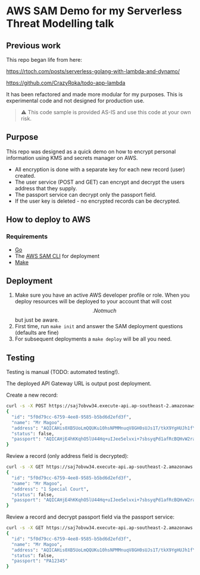 # AWS SAM Demo for my Serverless Threat Modelling talk

## Previous work

This repo began life from here:

https://rtoch.com/posts/serverless-golang-with-lambda-and-dynamo/

https://github.com/CrazyRoka/todo-app-lambda

It has been refactored and made more modular for my purposes.  This is experimental code and not designed for production use.

> :warning: This code sample is provided AS-IS and use this code at your own risk.

## Purpose

This repo was designed as a quick demo on how to encrypt personal information using KMS and secrets manager on AWS.

* All encryption is done with a separate key for each new record (user) created.
* The user service (POST and GET) can encrypt and decrypt the users address that they supply.
* The passport service can decrypt only the passport field.
* If the user key is deleted - no encrypted records can be decrypted.

## How to deploy to AWS

### Requirements

* [Go](https://go.dev/)
* The [AWS SAM CLI](https://docs.aws.amazon.com/serverless-application-model/latest/developerguide/serverless-sam-cli-install.html) for deployment
* [Make](https://www.gnu.org/software/make/)

## Deployment

1. Make sure you have an active AWS developer profile or role. When you deploy resources will be deployed to your account that will cost $$. Not much $$ but just be aware.
2. First time, run `make init` and answer the SAM deployment questions (defaults are fine)
3. For subsequent deployments a `make deploy` will be all you need. 

## Testing

Testing is manual (TODO: automated testing!).

The deployed API Gateway URL is output post deployment.

Create a new record:

```bash
curl -s -X POST https://saj7obvw34.execute-api.ap-southeast-2.amazonaws.com/Prod/user -H 'Content-Type: application/json' -d '{"name":"Mr Magoo","address":"1 Special Court", "passport":"PA12345"}' | jq
{
  "id": "5f0d79cc-6759-4ee8-9585-b5bd6d2efd3f",
  "name": "Mr Magoo",
  "address": "AQICAHis0XB5UoLmQQUKu10hsNPMMnuqV8GH0sUJs1T/tkX9YgHUJh1fYj7CSdxxyy09LHURAAAAijCBhwYJKoZIhvcNAQcGoHoweAIBADBzBgkqhkiG9w0BBwEwHgYJYIZIAWUDBAEuMBEEDG90LL7u44QpLkFkawIBEIBGaNuVDkYr+4+dEt8trZNxL3p0Dwk0l2H819FCVQ2fTYHQ2ntBGQWakfJhURjlQInmz89RdwRt4SRC08jZKCipC1eCXWaJiw",
  "status": false,
  "passport": "AQICAHjE4hKKqhO5lU44Hq+uIJee5elvxi+7sbsyqPd1afRcBQHvW2rapYsRGdQa4Zyi+3o9AAAAgTB/BgkqhkiG9w0BBwagcjBwAgEAMGsGCSqGSIb3DQEHATAeBglghkgBZQMEAS4wEQQMv83Q6iS8DQWymh5UAgEQgD6O3xKh+LzGoKPQro9Px7v4U5M+CAzZuXn1DyAxVqVugYKQcE8GtU6/l5JuIi75W+QzDXn9wFLLb9xzgAZnjg"
}
```

Review a record (only address field is decrypted):

```bash
curl -s -X GET https://saj7obvw34.execute-api.ap-southeast-2.amazonaws.com/Prod/user/5f0d79cc-6759-4ee8-9585-b5bd6d2efd3f | jq
{
  "id": "5f0d79cc-6759-4ee8-9585-b5bd6d2efd3f",
  "name": "Mr Magoo",
  "address": "1 Special Court",
  "status": false,
  "passport": "AQICAHjE4hKKqhO5lU44Hq+uIJee5elvxi+7sbsyqPd1afRcBQHvW2rapYsRGdQa4Zyi+3o9AAAAgTB/BgkqhkiG9w0BBwagcjBwAgEAMGsGCSqGSIb3DQEHATAeBglghkgBZQMEAS4wEQQMv83Q6iS8DQWymh5UAgEQgD6O3xKh+LzGoKPQro9Px7v4U5M+CAzZuXn1DyAxVqVugYKQcE8GtU6/l5JuIi75W+QzDXn9wFLLb9xzgAZnjg"
}
```

Review a record and decrypt passport field via the passport service:

```bash
curl -s -X GET https://saj7obvw34.execute-api.ap-southeast-2.amazonaws.com/Prod/passport/5f0d79cc-6759-4ee8-9585-b5bd6d2efd3f |jq
{
  "id": "5f0d79cc-6759-4ee8-9585-b5bd6d2efd3f",
  "name": "Mr Magoo",
  "address": "AQICAHis0XB5UoLmQQUKu10hsNPMMnuqV8GH0sUJs1T/tkX9YgHUJh1fYj7CSdxxyy09LHURAAAAijCBhwYJKoZIhvcNAQcGoHoweAIBADBzBgkqhkiG9w0BBwEwHgYJYIZIAWUDBAEuMBEEDG90LL7u44QpLkFkawIBEIBGaNuVDkYr+4+dEt8trZNxL3p0Dwk0l2H819FCVQ2fTYHQ2ntBGQWakfJhURjlQInmz89RdwRt4SRC08jZKCipC1eCXWaJiw",
  "status": false,
  "passport": "PA12345"
}
```







